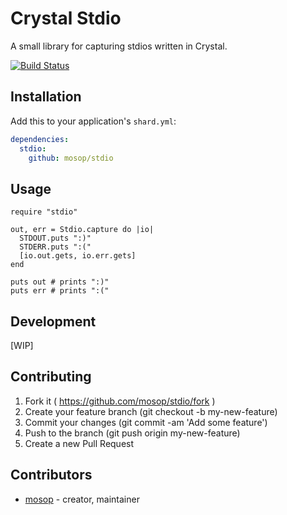 # Crystal Stdio

A small library for capturing stdios written in Crystal.

[![Build Status](https://travis-ci.org/mosop/stdio.svg?branch=master)](https://travis-ci.org/mosop/stdio)

## Installation

Add this to your application's `shard.yml`:

```yaml
dependencies:
  stdio:
    github: mosop/stdio
```

## Usage

```crystal
require "stdio"

out, err = Stdio.capture do |io|
  STDOUT.puts ":)"
  STDERR.puts ":("
  [io.out.gets, io.err.gets]
end

puts out # prints ":)"
puts err # prints ":("
```

## Development

[WIP]

## Contributing

1. Fork it ( https://github.com/mosop/stdio/fork )
2. Create your feature branch (git checkout -b my-new-feature)
3. Commit your changes (git commit -am 'Add some feature')
4. Push to the branch (git push origin my-new-feature)
5. Create a new Pull Request

## Contributors

- [mosop](https://github.com/mosop) - creator, maintainer
